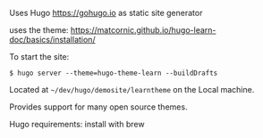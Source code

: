 
Uses Hugo <https://gohugo.io> as static site generator

uses the theme: https://matcornic.github.io/hugo-learn-doc/basics/installation/

To start the site:

`$ hugo server --theme=hugo-theme-learn --buildDrafts`

Located at `~/dev/hugo/demosite/learntheme` on the Local machine.

Provides support for many open source themes.

Hugo requirements: install with brew
